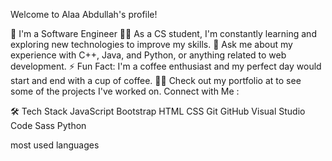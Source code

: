 Welcome to Alaa Abdullah's profile! 


🏢 I'm a Software Engineer
👨‍💻 As a CS student, I'm constantly learning and exploring new technologies to improve my skills.
💬 Ask me about my experience with C++, Java, and Python, or anything related to web development.
⚡ Fun Fact: I'm a coffee enthusiast and my perfect day would start and end with a cup of coffee.
👨‍💻 Check out my portfolio at to see some of the projects I've worked on.
Connect with Me :
 

🛠  Tech Stack
JavaScript  Bootstrap  HTML  CSS  Git  GitHub  Visual Studio Code  Sass  Python 

most used languages




<!---
AlaaAbdullah244/AlaaAbdullah244 is a ✨ special ✨ repository because its `README.md` (this file) appears on your GitHub profile.
You can click the Preview link to take a look at your changes.
--->
